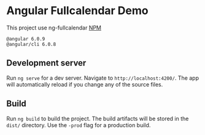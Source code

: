 # Angular Fullcalendar Demo



This project use ng-fullcalendar [NPM](https://www.npmjs.com/package/ng-fullcalendar)
```
@angular 6.0.9
@angular/cli 6.0.8
```


## Development server

Run `ng serve` for a dev server. Navigate to `http://localhost:4200/`. The app will automatically reload if you change any of the source files.


## Build

Run `ng build` to build the project. The build artifacts will be stored in the `dist/` directory. Use the `-prod` flag for a production build.


